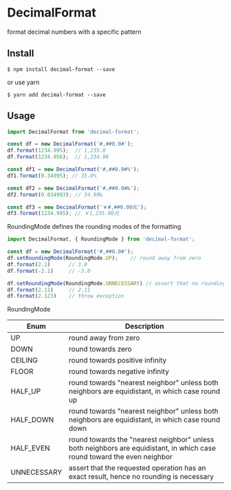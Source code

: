 # DecimalFormat
format decimal numbers with a specific pattern

## Install

```
$ npm install decimal-format --save
```
or use yarn
```
$ yarn add decimal-format --save
```

## Usage
```javascript
import DecimalFormat from 'decimal-format';

const df = new DecimalFormat('#,##0.0#');
df.format(1234.995);  // 1,235.0
df.format(1234.956);  // 1,234.96

const df1 = new DecimalFormat('#,##0.0#%');
df1.format(0.34995); // 35.0%

const df2 = new DecimalFormat('#,##0.0#‰');
df2.format(0.034993); // 34.99‰

const df3 = new DecimalFormat('￥#,##0.00元');
df3.format(1234.995); // ￥1,235.00元
```

RoundingMode defines the rounding modes of the formatting
```javascript
import DecimalFormat, { RoundingMode } from 'decimal-format';

const df = new DecimalFormat('#,##0.0#');
df.setRoundingMode(RoundingMode.UP);    // round away from zero
df.format(2.1)      // 3.0
df.format(-2.1)     // -3.0

df.setRoundingMode(RoundingMode.UNNECESSARY) // assert that no rounding is necessary
df.format(2.11)     // 2.11
df.format(2.123)    // throw exception
```

RoundingMode

| Enum        | Description                                                  |
| ----------- | ------------------------------------------------------------ |
| UP          | round away from zero                                         |
| DOWN        | round towards zero                                           |
| CEILING     | round towards positive infinity                              |
| FLOOR       | round towards negative infinity                              |
| HALF_UP     | round towards "nearest neighbor" unless both neighbors are equidistant, in which case round up |
| HALF_DOWN   | round towards "nearest neighbor" unless both neighbors are equidistant, in which case round down |
| HALF_EVEN   | round towards the "nearest neighbor" unless both neighbors are equidistant, in which case round toward the even neighbor |
| UNNECESSARY | assert that the requested operation has an exact result, hence no rounding is necessary |



